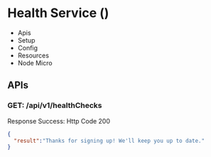 Health Service ()
===

- Apis
- Setup
- Config
- Resources
- Node Micro

APIs
---

### GET: /api/v1/healthChecks

Response Success:
Http Code 200
```json
{
  "result":"Thanks for signing up! We'll keep you up to date."
}
```